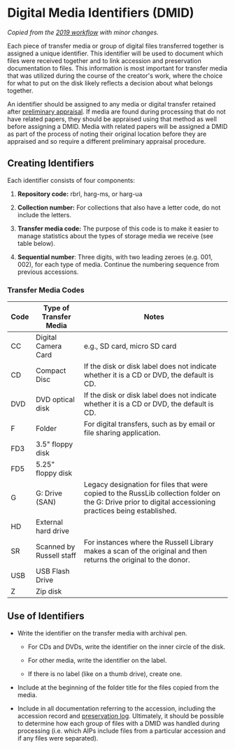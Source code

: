 # Digital Media Identifiers (DMID)

*Copied from the [2019 workflow](https://github.com/uga-libraries/born-digital-accessioning/tree/main/legacy-docs-2017-2019) with minor changes.*

Each piece of transfer media or group of digital files transferred together is assigned a unique identifier. This identifier will be used to document which files were received together and to link accession and preservation documentation to files. This information is most important for transfer media that was utilized during the course of the creator's work, where the choice for what to put on the disk likely reflects a decision about what belongs together.

An identifier should be assigned to any media or digital transfer retained after [preliminary appraisal](./appraisal.md). If media are found during processing that do not have related papers, they should be appraised using that method as well before assigning a DMID. Media with related papers will be assigned a DMID as part of the process of noting their original location before they are appraised and so require a different preliminary appraisal procedure.


## Creating Identifiers

Each identifier consists of four components:

1. **Repository code:** rbrl, harg-ms, or harg-ua

2. **Collection number:**  For collections that also have a letter code, do not include the letters.

3. **Transfer media code:** The purpose of this code is to make it easier to manage statistics about the types of storage media we receive (see table below).

4. **Sequential number**:  Three digits, with two leading zeroes (e.g. 001, 002), for each type of media. Continue the numbering sequence from previous accessions.



### Transfer Media Codes

Code | Type of Transfer Media | Notes
---- | ---------------------- | -----
CC | Digital Camera Card| e.g., SD card, micro SD card 
CD | Compact Disc| If the disk or disk label does not indicate whether it is a CD or DVD, the default is CD.
DVD | DVD optical disk | If the disk or disk label does not indicate whether it is a CD or DVD, the default is CD.
F | Folder | For digital transfers, such as by email or file sharing application.
FD3 | 3.5" floppy disk |
FD5 | 5.25" floppy disk |
G | G: Drive (SAN) | Legacy designation for files that were copied to the RussLib collection folder on the G: Drive prior to digital accessioning practices being established.
HD | External hard drive |
SR | Scanned by Russell staff | For instances where the Russell Library makes a scan of the original and then returns the original to the donor.
USB | USB Flash Drive |
Z | Zip disk |


## Use of Identifiers


*   Write the identifier on the transfer media with archival pen.

    *   For CDs and DVDs, write the identifier on the inner circle of the disk.

    *   For other media, write the identifier on the label.

    *   If there is no label (like on a thumb drive), create one.

*   Include at the beginning of the folder title for the files copied from the media.

*   Include in all documentation referring to the accession, including the accession record and [preservation log](./preservation-documentation.md). Ultimately, it should be possible to determine how each group of files with a DMID was handled during processing (i.e. which AIPs include files from a particular accession and if any files were separated).
